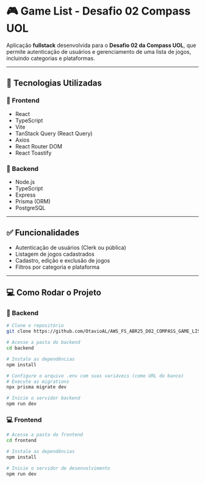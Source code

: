 # 🎮 Game List - Desafio 02 Compass UOL

Aplicação **fullstack** desenvolvida para o **Desafio 02 da Compass UOL**, que permite autenticação de usuários e gerenciamento de uma lista de jogos, incluindo categorias e plataformas.

---

## 🚀 Tecnologias Utilizadas

### 🔹 Frontend
- React
- TypeScript
- Vite
- TanStack Query (React Query)
- Axios
- React Router DOM
- React Toastify

### 🔹 Backend
- Node.js
- TypeScript
- Express
- Prisma (ORM)
- PostgreSQL

---

## ✅ Funcionalidades

- Autenticação de usuários (Clerk ou pública)
- Listagem de jogos cadastrados
- Cadastro, edição e exclusão de jogos
- Filtros por categoria e plataforma

---

## 💻 Como Rodar o Projeto

### 🔧 Backend

```bash
# Clone o repositório
git clone https://github.com/OtavioAL/AWS_FS_ABR25_D02_COMPASS_GAME_LIST.git

# Acesse a pasta do backend
cd backend

# Instale as dependências
npm install

# Configure o arquivo .env com suas variáveis (como URL do banco)
# Execute as migrations
npx prisma migrate dev

# Inicie o servidor backend
npm run dev
```
### 💻 Frontend
```bash
# Acesse a pasta do frontend
cd frontend

# Instale as dependências
npm install

# Inicie o servidor de desenvolvimento
npm run dev


